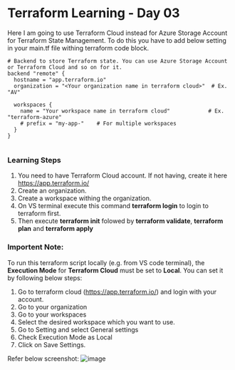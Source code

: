 # Terraform Learning - Day 03
Here I am going to use Terraform Cloud instead for Azure Storage Account for Terraform State Management. To do this you have to add below setting in your main.tf file withing terraform code block.

```
# Backend to store Terraform state. You can use Azure Storage Account or Terraform Cloud and so on for it.  
backend "remote" {
  hostname = "app.terraform.io"
  organization = "<Your organization name in terraform cloud>"  # Ex. "AV"

  workspaces {
    name = "Your workspace name in terraform cloud"            # Ex. "terraform-azure"
    # prefix = "my-app-"    # For multiple workspaces           
  }
}
  
```

### Learning Steps
1. You need to have Terraform Cloud account. If not having, create it here https://app.terraform.io/
2. Create an organization.
3. Create a workspace withing the organization.
4. On VS terminal execute this command <b>terraform login</b> to login to terraform first.
5. Then execute <b>terraform init</b> folowed by <b>terraform validate</b>, <b>terraform plan</b> and <b>terraform apply</b>

### Importent Note: 
To run this terraform script locally (e.g. from VS code terminal), the <b>Execution Mode</b> for <b>Terraform Cloud</b> must be set to <b>Local</b>. You can set it by following below steps:

1. Go to terraform cloud (https://app.terraform.io/) and login with your account.
2. Go to your organization
3. Go to your workspaces
4. Select the desired workspace which you want to use.
5. Go to Setting and select General settings
6. Check Execution Mode as Local
7. Click on Save Settings.

Refer below screenshot:
![image](https://user-images.githubusercontent.com/84455469/130636747-a5ff4114-c0bd-42f3-9b89-898b019c9cc7.png)


